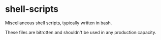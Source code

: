 shell-scripts
=============
Miscellaneous shell scripts, typically written in bash.

These files are bitrotten and shouldn't be used in any production capacity.
